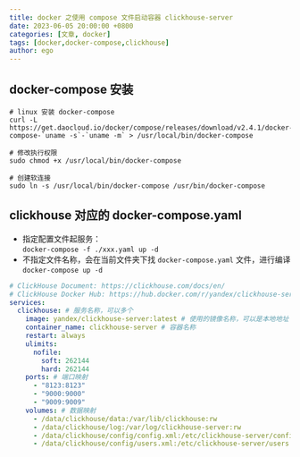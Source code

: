 ```yaml
---
title: docker 之使用 compose 文件启动容器 clickhouse-server
date: 2023-06-05 20:00:00 +0800
categories: [文章, docker]
tags: [docker,docker-compose,clickhouse]
author: ego
---
```


## docker-compose 安装

```shell
# linux 安装 docker-compose
curl -L https://get.daocloud.io/docker/compose/releases/download/v2.4.1/docker-compose-`uname -s`-`uname -m` > /usr/local/bin/docker-compose

# 修改执行权限
sudo chmod +x /usr/local/bin/docker-compose

# 创建软连接
sudo ln -s /usr/local/bin/docker-compose /usr/bin/docker-compose
```

## clickhouse 对应的 docker-compose.yaml
- 指定配置文件起服务：  
`docker-compose -f ./xxx.yaml up -d`   
- 不指定文件名称，会在当前文件夹下找 `docker-compose.yaml` 文件，进行编译   
`docker-compose up -d`  

```yaml
# ClickHouse Document: https://clickhouse.com/docs/en/
# ClickHouse Docker Hub: https://hub.docker.com/r/yandex/clickhouse-server
services:
  clickhouse: # 服务名称，可以多个
    image: yandex/clickhouse-server:latest # 使用的镜像名称，可以是本地地址
    container_name: clickhouse-server # 容器名称
    restart: always
    ulimits:
      nofile:
        soft: 262144
        hard: 262144
    ports: # 端口映射
      - "8123:8123"
      - "9000:9000"
      - "9009:9009"
    volumes: # 数据映射
      - /data/clickhouse/data:/var/lib/clickhouse:rw 
      - /data/clickhouse/log:/var/log/clickhouse-server:rw
      - /data/clickhouse/config/config.xml:/etc/clickhouse-server/config.xml
      - /data/clickhouse/config/users.xml:/etc/clickhouse-server/users.xml

```